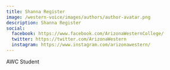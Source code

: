 ```yaml
---
title: Shanna Register
image: /western-voice/images/authors/author-avatar.png
description: Shanna Register
social:
  facebook: https://www.facebook.com/ArizonaWesternCollege/
  twitter: https://twitter.com/ArizonaWestern
  instagram: https://www.instagram.com/arizonawestern/
---
```


AWC Student